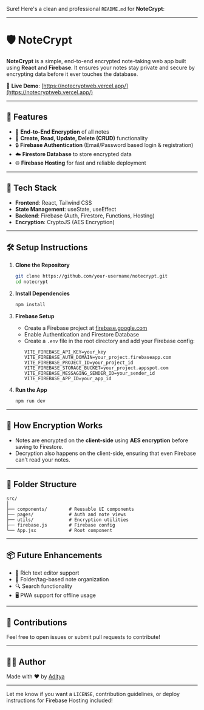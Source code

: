 Sure! Here's a clean and professional `README.md` for **NoteCrypt**:

---

# 🛡️ NoteCrypt

**NoteCrypt** is a simple, end-to-end encrypted note-taking web app built using **React** and **Firebase**. It ensures your notes stay private and secure by encrypting data before it ever touches the database.

🔗 **Live Demo**: [https://notecryptweb.vercel.app/](https://notecryptweb.vercel.app/)

---

## 🚀 Features

- 🔐 **End-to-End Encryption** of all notes  
- 📝 **Create, Read, Update, Delete (CRUD)** functionality  
- 🔒 **Firebase Authentication** (Email/Password based login & registration)  
- ☁️ **Firestore Database** to store encrypted data  
- 🌐 **Firebase Hosting** for fast and reliable deployment

---

## 🧰 Tech Stack

- **Frontend**: React, Tailwind CSS  
- **State Management**: useState, useEffect  
- **Backend**: Firebase (Auth, Firestore, Functions, Hosting)  
- **Encryption**: CryptoJS (AES Encryption)

---

## 🛠️ Setup Instructions

1. **Clone the Repository**
   ```bash
   git clone https://github.com/your-username/notecrypt.git
   cd notecrypt
   ```

2. **Install Dependencies**
   ```bash
   npm install
   ```

3. **Firebase Setup**
   - Create a Firebase project at [firebase.google.com](https://firebase.google.com/)
   - Enable Authentication and Firestore Database
   - Create a `.env` file in the root directory and add your Firebase config:
     ```
     VITE_FIREBASE_API_KEY=your_key
     VITE_FIREBASE_AUTH_DOMAIN=your_project.firebaseapp.com
     VITE_FIREBASE_PROJECT_ID=your_project_id
     VITE_FIREBASE_STORAGE_BUCKET=your_project.appspot.com
     VITE_FIREBASE_MESSAGING_SENDER_ID=your_sender_id
     VITE_FIREBASE_APP_ID=your_app_id
     ```

4. **Run the App**
   ```bash
   npm run dev
   ```

---

## 🔐 How Encryption Works

- Notes are encrypted on the **client-side** using **AES encryption** before saving to Firestore.
- Decryption also happens on the client-side, ensuring that even Firebase can’t read your notes.

---

## 📁 Folder Structure

```
src/
│
├── components/        # Reusable UI components
├── pages/             # Auth and note views
├── utils/             # Encryption utilities
├── firebase.js        # Firebase config
└── App.jsx            # Root component
```

---

## 📦 Future Enhancements

- 🧠 Rich text editor support  
- 📂 Folder/tag-based note organization  
- 🔍 Search functionality  
- 🖥️ PWA support for offline usage

---

## 🤝 Contributions

Feel free to open issues or submit pull requests to contribute!

---

## 🧑‍💻 Author

Made with ❤️ by [Aditya](https://github.com/AD1TYA03)

---

Let me know if you want a `LICENSE`, contribution guidelines, or deploy instructions for Firebase Hosting included!
